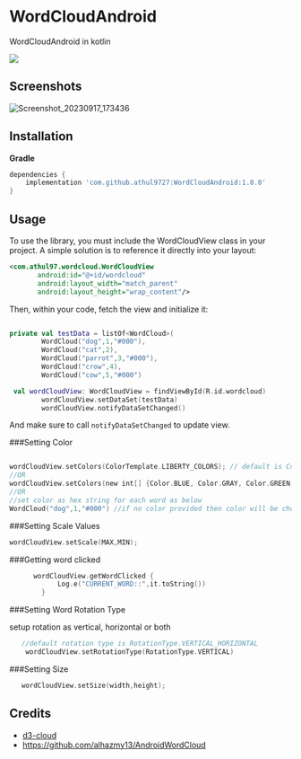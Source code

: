 # WordCloudAndroid
WordCloudAndroid in kotlin

[![](https://jitpack.io/v/athul9727/WordCloudAndroid.svg)](https://jitpack.io/#athul9727/WordCloudAndroid)



## Screenshots

![Screenshot_20230917_173436](https://github.com/athul9727/WordCloudAndroid/assets/99319393/4bfbf702-47a1-4851-b61f-26ebee8f19de)


## Installation

**Gradle**

```gradle
dependencies {
    implementation 'com.github.athul9727:WordCloudAndroid:1.0.0'
}
```

## Usage
To use the library, you must include the WordCloudView class in your project. A simple solution is to reference it directly into your layout:

```xml
<com.athul97.wordcloud.WordCloudView
       android:id="@+id/wordcloud"
       android:layout_width="match_parent"
       android:layout_height="wrap_content"/>
```

Then, within your code, fetch the view and initialize it:

```kotlin

private val testData = listOf<WordCloud>(
        WordCloud("dog",1,"#000"),
        WordCloud("cat",2),
        WordCloud("parrot",3,"#000"),
        WordCloud("crow",4),
        WordCloud("cow",5,"#000")

 val wordCloudView: WordCloudView = findViewById(R.id.wordcloud)
        wordCloudView.setDataSet(testData)
        wordCloudView.notifyDataSetChanged()
```

And make sure to call `notifyDataSetChanged` to update view.

###Setting Color

```kotlin

wordCloudView.setColors(ColorTemplate.LIBERTY_COLORS); // default is ColorTemplate.MATERIAL_COLORS
//OR
wordCloudView.setColors(new int[] {Color.BLUE, Color.GRAY, Color.GREEN, Color.CYAN });
//OR
//set color as hex string for each word as below
WordCloud("dog",1,"#000") //if no color provided then color will be choosen from ColorTemplate 

```
###Setting Scale Values

```kotlin
wordCloudView.setScale(MAX,MIN);
```
###Getting word clicked

```kotlin
      wordCloudView.getWordClicked {
            Log.e("CURRENT_WORD::",it.toString())
        }
```

###Setting Word Rotation Type

setup rotation as vertical, horizontal or both

```kotlin
   //default rotation type is RotationType.VERTICAL_HORIZONTAL
    wordCloudView.setRotationType(RotationType.VERTICAL)
```

###Setting Size

```kotlin
   wordCloudView.setSize(width,height);
```

## Credits
- [d3-cloud](https://github.com/jasondavies/d3-cloud)
- https://github.com/alhazmy13/AndroidWordCloud



